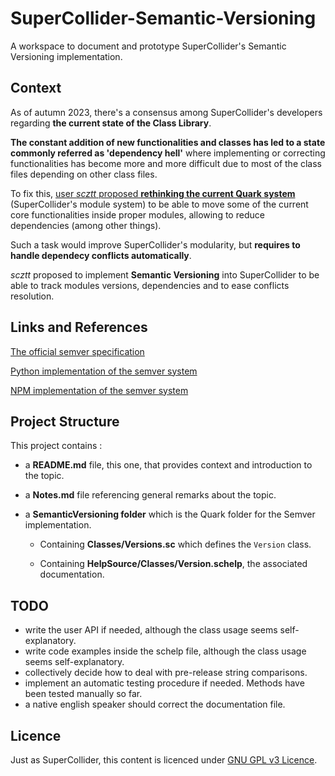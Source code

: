 # SuperCollider-Semantic-Versioning
A workspace to document and prototype SuperCollider's Semantic Versioning implementation.

## Context

As of autumn 2023, there's a consensus among SuperCollider's developers 
regarding **the current state of the Class Library**.

**The constant addition of new functionalities and classes
has led to a state commonly referred as 'dependency hell'** where
 implementing or correcting functionalities has become
more and more difficult due to most of the class files depending on other class files.

To fix this,
[user *scztt* proposed **rethinking the current Quark system**](https://scsynth.org/t/quark-versioning-dependency-management/8086/6)
 (SuperCollider's module system)
to be able to move some of the current core functionalities inside proper modules,
allowing  to reduce dependencies (among other things).

Such a task would improve SuperCollider's modularity, but **requires
to handle dependecy conflicts automatically**.

*scztt* proposed to implement **Semantic Versioning** into SuperCollider to be able
to track modules versions, dependencies and to ease conflicts resolution.

## Links and References

[The official semver specification](https://semver.org/)

[Python implementation of the semver system](https://github.com/python-semver/python-semver)

[NPM implementation of the semver system](https://github.com/npm/node-semver)

## Project Structure

This project contains :

- a **README.md** file, this one, that provides context and introduction to the topic.

- a **Notes.md** file referencing general remarks about the topic.

- a **SemanticVersioning folder** which is the Quark folder for the Semver implementation.

	- Containing **Classes/Versions.sc** which defines the `Version` class.

	- Containing **HelpSource/Classes/Version.schelp**, the associated documentation.

## TODO
- write the user API if needed, although the class usage seems self-explanatory.
- write code examples inside the schelp file, although the class usage seems self-explanatory.
- collectively decide how to deal with pre-release string comparisons.
- implement an automatic testing procedure if needed. Methods have been tested manually so far.
- a native english speaker should correct the documentation file.

## Licence

Just as SuperCollider, this content is licenced under [GNU GPL v3 Licence](https://github.com/SimonDeplat/SuperCollider-Semantic-Versioning/blob/main/LICENSE).
